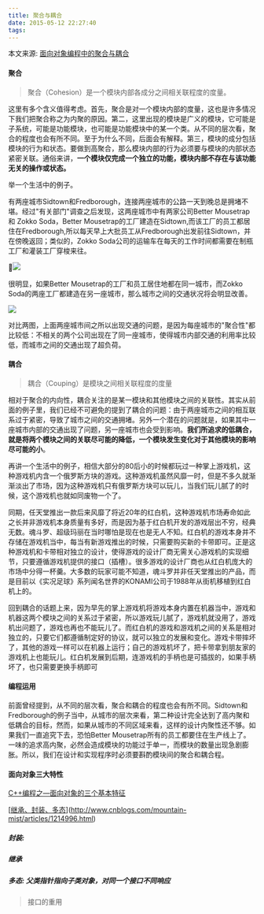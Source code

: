 ```yaml
---
title: 聚合与耦合
date: 2015-05-12 22:27:40
tags:
---
```


本文来源: [面向对象编程中的聚合与耦合](http://www.nowamagic.net/program/program_PolymerizationAndCoupling.php) 

#### 聚合

> 聚合（Cohesion）是一个模块内部各成分之间相关联程度的度量。

这里有多个含义值得考虑。首先，聚合是对一个模块内部的度量，这也是许多情况下我们把聚合称之为内聚的原因。第二，这里出现的模块是广义的模块，它可能是子系统，可能是功能模块，也可能是功能模块中的某一个类。从不同的层次看，聚合的程度也会有所不同。至于为什么不同，后面会有解释。第三，模块的成分包括模块的行为和状态。要做到高聚合，那么模块内部的行为必须要与模块的内部状态紧密关联。通俗来讲，**一个模块仅完成一个独立的功能，模块内部不存在与该功能无关的操作或状态。**

举一个生活中的例子。

有两座城市Sidtown和Fredborough，连接两座城市的公路一天到晚总是拥堵不堪。经过"有关部门"调查之后发现，这两座城市中有两家公司Better Mousetrap和 Zokko Soda，Better Mousetrap的工厂建造在Sidtown,而该工厂的员工都居住在Fredborough,所以每天早上大批员工从Fredborough出发前往Sidtown，并在傍晚返回；类似的，Zokko Soda公司的运输车在每天的工作时间都需要在制瓶工厂和灌装工厂穿梭来往。

![](http://img.blog.csdn.net/20140326234013250?watermark/2/text/aHR0cDovL2Jsb2cuY3Nkbi5uZXQvdHVtaXo=/font/5a6L5L2T/fontsize/400/fill/I0JBQkFCMA==/dissolve/70/gravity/SouthEast)

很明显，如果Better Mousetrap的工厂和员工居住地都在同一城市，而Zokko Soda的两座工厂都建造在另一座城市，那么城市之间的交通状况将会明显改善。

![](http://img.blog.csdn.net/20140326234049875?watermark/2/text/aHR0cDovL2Jsb2cuY3Nkbi5uZXQvdHVtaXo=/font/5a6L5L2T/fontsize/400/fill/I0JBQkFCMA==/dissolve/70/gravity/SouthEast)

对比两图，上面两座城市间之所以出现交通的问题，是因为每座城市的"聚合性"都比较低：不相关的两个公司出现在了同一座城市，使得城市内部交通的利用率比较低，而城市之间的交通出现了超负荷。

#### 耦合

> 耦合（Couping）是模块之间相关联程度的度量

相对于聚合的内向性，耦合关注的是某一模块和其他模块之间的关联性。其实从前面的例子里，我们已经不可避免的提到了耦合的问题：由于两座城市之间的相互联系过于紧密，导致了城市之间的交通拥堵。另外一个潜在的问题就是，如果其中一座城市内部的交通出现了问题，另一座城市也会受到影响。**我们所追求的低耦合，就是将两个模块之间的关联尽可能的降低，一个模块发生变化对于其他模块的影响尽可能的小**。

再讲一个生活中的例子，相信大部分的80后小的时候都玩过一种掌上游戏机，这种游戏机内含一个俄罗斯方块的游戏。这种游戏机虽然风靡一时，但是不多久就渐渐淡出了市场，因为这种游戏机只有俄罗斯方块可以玩儿，当我们玩儿腻了的时候，这个游戏机也就如同废物一个了。

同期，任天堂推出一款后来风靡了将近20年的红白机，这种游戏机市场寿命如此之长并非游戏机本身质量有多好，而是因为基于红白机开发的游戏层出不穷，经典无数。魂斗罗、超级玛丽在当时哪怕是现在也是无人不知。红白机的游戏本身并不存储在游戏机当中，每当有新游戏推出的时候，只需要购买新的卡带即可。正是这种游戏机和卡带相对独立的设计，使得游戏的设计厂商无需关心游戏机的实现细节，只要遵循游戏机提供的接口（插槽）。很多游戏的设计厂商也从红白机庞大的市场中分得一杯羹。大多数的玩家可能不知道，魂斗罗并非任天堂推出的产品，而是目前以《实况足球》系列闻名世界的KONAMI公司于1988年从街机移植到红白机上的。

回到耦合的话题上来，因为早先的掌上游戏机将游戏本身内置在机器当中，游戏和机器这两个模块之间的关系过于紧密，所以游戏玩儿腻了，游戏机就没用了，游戏机出问题了，游戏也再也不能玩儿了。而红白机的游戏和游戏机之间的关系是相对独立的，只要它们都遵循制定好的协议，就可以独立的发展和变化。游戏卡带摔坏了，其他的游戏一样可以在机器上运行；自己的游戏机坏了，把卡带拿到朋友家的游戏机上也能玩儿。红白机发展到后期，连游戏机的手柄也是可插拔的，如果手柄坏了，也只需要更换手柄即可

#### 编程运用

前面曾经提到，从不同的层次看，聚合和耦合的程度也会有所不同。Sidtown和Fredborough的例子当中，从城市的层次来看，第二种设计完全达到了高内聚和低耦合的目标，然而，如果从城市的不同区域来看，这样的设计内聚性还不够。如果我们一直追究下去，恐怕Better Mousetrap所有的员工都要住在生产线上了。一味的追求高内聚，必然会造成模块的功能过于单一，而模块的数量出现急剧膨胀。所以，我们在设计和实现程序时必须要斟酌模块间的聚合和耦合程。





#### 面向对象三大特性

[C++编程之—面向对象的三个基本特征](http://www.cnblogs.com/forwardpower/archive/2010/05/01/1725787.html)

[[继承、封装、多态](http://www.cnblogs.com/mountain-mist/articles/1214996.html)](http://www.cnblogs.com/mountain-mist/articles/1214996.html)



##### 封装: 

##### 继承

##### 多态: 父类指针指向子类对象，对同一个接口不同响应

> 接口的重用
>
> 



